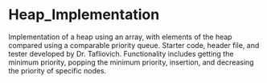 # Heap_Implementation
Implementation of a heap using an array, with elements of the heap compared using a comparable priority queue. Starter code, header file, and tester developed
by Dr. Tafliovich. Functionality includes getting the minimum priority, popping the minimum priority, insertion, and decreasing the priority of specific nodes. 
